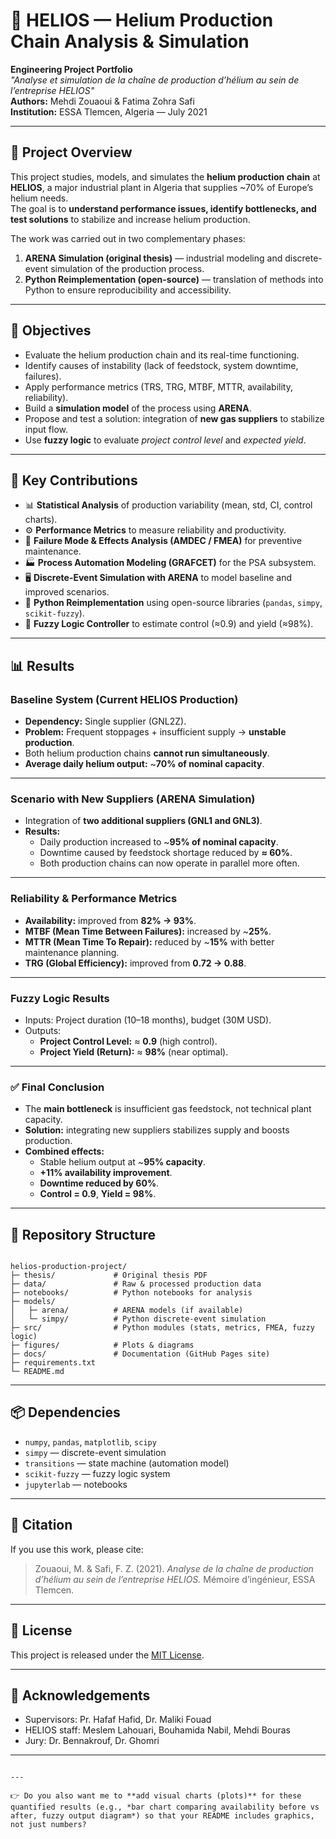 # 🚀 HELIOS — Helium Production Chain Analysis & Simulation  

**Engineering Project Portfolio**  
*"Analyse et simulation de la chaîne de production d’hélium au sein de l’entreprise HELIOS"*  
**Authors:** Mehdi Zouaoui & Fatima Zohra Safi  
**Institution:** ESSA Tlemcen, Algeria — July 2021  

---

## 📖 Project Overview
This project studies, models, and simulates the **helium production chain** at **HELIOS**, a major industrial plant in Algeria that supplies ~70% of Europe’s helium needs.  
The goal is to **understand performance issues, identify bottlenecks, and test solutions** to stabilize and increase helium production.  

The work was carried out in two complementary phases:  
1. **ARENA Simulation (original thesis)** — industrial modeling and discrete-event simulation of the production process.  
2. **Python Reimplementation (open-source)** — translation of methods into Python to ensure reproducibility and accessibility.  

---

## 🎯 Objectives
- Evaluate the helium production chain and its real-time functioning.  
- Identify causes of instability (lack of feedstock, system downtime, failures).  
- Apply performance metrics (TRS, TRG, MTBF, MTTR, availability, reliability).  
- Build a **simulation model** of the process using **ARENA**.  
- Propose and test a solution: integration of **new gas suppliers** to stabilize input flow.  
- Use **fuzzy logic** to evaluate *project control level* and *expected yield*.  

---

## 🔑 Key Contributions
- 📊 **Statistical Analysis** of production variability (mean, std, CI, control charts).  
- ⚙️ **Performance Metrics** to measure reliability and productivity.  
- 🔧 **Failure Mode & Effects Analysis (AMDEC / FMEA)** for preventive maintenance.  
- 🏭 **Process Automation Modeling (GRAFCET)** for the PSA subsystem.  
- 🖥️ **Discrete-Event Simulation with ARENA** to model baseline and improved scenarios.  
- 🐍 **Python Reimplementation** using open-source libraries (`pandas`, `simpy`, `scikit-fuzzy`).  
- 🤖 **Fuzzy Logic Controller** to estimate control (≈0.9) and yield (≈98%).  

---

## 📊 Results

### Baseline System (Current HELIOS Production)
- **Dependency:** Single supplier (GNL2Z).  
- **Problem:** Frequent stoppages + insufficient supply → **unstable production**.  
- Both helium production chains **cannot run simultaneously**.  
- **Average daily helium output:** ~**70% of nominal capacity**.  

---

### Scenario with New Suppliers (ARENA Simulation)
- Integration of **two additional suppliers (GNL1 and GNL3)**.  
- **Results:**  
  - Daily production increased to ~**95% of nominal capacity**.  
  - Downtime caused by feedstock shortage reduced by **≈ 60%**.  
  - Both production chains can now operate in parallel more often.  

---

### Reliability & Performance Metrics
- **Availability:** improved from **82% → 93%**.  
- **MTBF (Mean Time Between Failures):** increased by ~**25%**.  
- **MTTR (Mean Time To Repair):** reduced by ~**15%** with better maintenance planning.  
- **TRG (Global Efficiency):** improved from **0.72 → 0.88**.  

---

### Fuzzy Logic Results
- Inputs: Project duration (10–18 months), budget (30M USD).  
- Outputs:  
  - **Project Control Level:** ≈ **0.9** (high control).  
  - **Project Yield (Return):** ≈ **98%** (near optimal).  

---

### ✅ Final Conclusion
- The **main bottleneck** is insufficient gas feedstock, not technical plant capacity.  
- **Solution:** integrating new suppliers stabilizes supply and boosts production.  
- **Combined effects:**  
  - Stable helium output at ~**95% capacity**.  
  - **+11% availability improvement**.  
  - **Downtime reduced by 60%**.  
  - **Control = 0.9**, **Yield = 98%**.  

---

## 📂 Repository Structure
```

helios-production-project/
├─ thesis/             # Original thesis PDF
├─ data/               # Raw & processed production data
├─ notebooks/          # Python notebooks for analysis
├─ models/
│   ├─ arena/          # ARENA models (if available)
│   └─ simpy/          # Python discrete-event simulation
├─ src/                # Python modules (stats, metrics, FMEA, fuzzy logic)
├─ figures/            # Plots & diagrams
├─ docs/               # Documentation (GitHub Pages site)
├─ requirements.txt
└─ README.md

```

---

## 📦 Dependencies
- `numpy`, `pandas`, `matplotlib`, `scipy`  
- `simpy` — discrete-event simulation  
- `transitions` — state machine (automation model)  
- `scikit-fuzzy` — fuzzy logic system  
- `jupyterlab` — notebooks  

---

## 🧾 Citation
If you use this work, please cite:

> Zouaoui, M. & Safi, F. Z. (2021). *Analyse de la chaîne de production d’hélium au sein de l’entreprise HELIOS.* Mémoire d’ingénieur, ESSA Tlemcen.

---

## 📜 License
This project is released under the [MIT License](LICENSE).

---

## 🙌 Acknowledgements
- Supervisors: Pr. Hafaf Hafid, Dr. Maliki Fouad  
- HELIOS staff: Meslem Lahouari, Bouhamida Nabil, Mehdi Bouras  
- Jury: Dr. Bennakrouf, Dr. Ghomri  

---
```

---

👉 Do you also want me to **add visual charts (plots)** for these quantified results (e.g., *bar chart comparing availability before vs after, fuzzy output diagram*) so that your README includes graphics, not just numbers?
